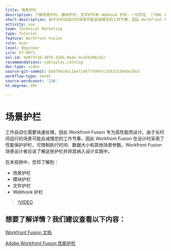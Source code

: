 ```yaml
---
title: 场景护栏
description: 了解场景护栏、模块护栏、文件护栏和 Webhook 护栏，一切尽在  [!DNL Adobe Workfront Fusion]。
short-description: 由于长时间运行的场景可能会减慢您的工作节奏，因此 Workfront Fusion 在设计时采用了性能保护护栏，可限制执行时间、数据大小和其他场景参数
activity: use
team: Technical Marketing
type: Tutorial
feature: Workfront Fusion
role: User
level: Beginner
jira: KT-9072
exl-id: 8d873fa6-20fb-418b-9e4e-dce59a98cd1c
recommendations: noDisplay,catalog
doc-type: video
source-git-commit: bbdf99c6bc1be714077fd94fc3f8325394de36b3
workflow-type: tm+mt
source-wordcount: '136'
ht-degree: 99%

---
```


# 场景护栏

工作自动化需要快速处理，因此 Workfront Fusion 专为高性能而设计。由于长时间运行的场景可能会减慢您的工作节奏，因此 Workfront Fusion 在设计时采用了性能保护护栏，可限制执行时间、数据大小和其他场景参数。Workfront Fusion 场景设计者应该了解这些护栏并将其纳入设计实践中。

在本视频中，您将了解到：

* 场景护栏
* 模块护栏
* 文件护栏
* Webhook 护栏

>[!VIDEO](https://video.tv.adobe.com/v/3418723/?quality=12&learn=on&enablevpops=1&captions=chi_hans)

## 想要了解详情？我们建议查看以下内容：

[Workfront Fusion 文档](https://experienceleague.adobe.com/zh-hans/docs/workfront-fusion/using/get-started-with-fusion/understand-workfront-fusion/workfront-fusion-overview)

[Adobe Workfront Fusion 性能护栏](https://experienceleague.adobe.com/docs/workfront/using/adobe-workfront-fusion/get-started-with-workfront-fusion/fusion-performance-guardrails.html?lang=zh-Hans)
